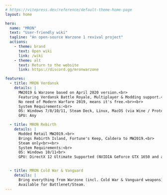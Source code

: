 ```yaml
---
# https://vitepress.dev/reference/default-theme-home-page
layout: home

hero:
  name: "MRON"
  text: "User-friendly wiki"
  tagline: "An open-source Warzone 1 revival project"
  actions:
    - theme: brand
      text: Open wiki
      link: /wiki
    - theme: alt
      text: Return to the website
      link: https://discord.gg/mronwarzone

features:
  - title: MRON Verdansk
    details: |
      MW2019 & Warzone based on April 2020 version.<br>
      Featuring Verdansk Battle Royale, Multiplayer & Modding support.<br>
      No need of Modern Warfare 2019, means it's free.<br><br>
      System Requirements:<br>
      OS: Windows 7/8/10/11, Steam Deck, Linux, MacOS (via Wine / Proton)<br>
      GPU: Any  

  - title: MRON Rebirth
    details: |
      Modded Retail MW2019.<br>
      Brings Rebirth Island, Fortune's Keep, Caldera to MW2019.<br>
      Steam only<br><br>
      System Requirements:<br>
      OS: Windows 10/11<br>
      GPU: DirectX 12 Ultimate Supported (NVIDIA GeForce GTX 1650 and above, any AMD Radeon).<br>
      

  - title: MRON Cold War & Vanguard
    details: |
      Bring everything from Warzone (incl. Cold War & Vanguard weapons) to MW2019.<br><br>
      Available for Battlenet/Steam.
---
```


